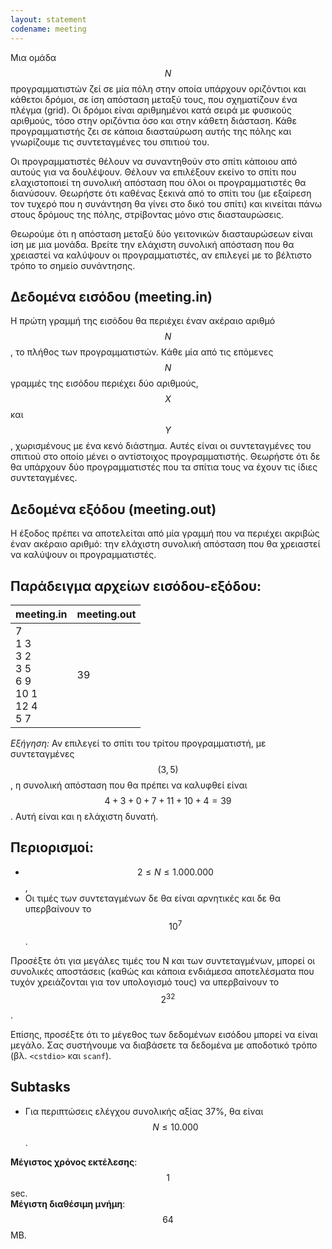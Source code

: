 ```yaml
---
layout: statement
codename: meeting
---
```


Μια ομάδα $$N$$ προγραμματιστών ζεί σε μία πόλη στην οποία υπάρχουν οριζόντιοι και κάθετοι δρόμοι, σε ίση
απόσταση μεταξύ τους, που σχηματίζουν ένα πλέγμα (grid). Οι δρόμοι είναι αριθμημένοι κατά σειρά με
φυσικούς αριθμούς, τόσο στην οριζόντια όσο και στην κάθετη διάσταση. Κάθε προγραμματιστής ζει σε
κάποια διασταύρωση αυτής της πόλης και γνωρίζουμε τις συντεταγμένες του σπιτιού του.

Οι προγραμματιστές θέλουν να συναντηθούν στο σπίτι κάποιου από αυτούς για να δουλέψουν. Θέλουν να
επιλέξουν εκείνο το σπίτι που ελαχιστοποιεί τη συνολική απόσταση που όλοι οι προγραμματιστές θα
διανύσουν. Θεωρήστε ότι καθένας ξεκινά από το σπίτι του (με εξαίρεση τον τυχερό που η συνάντηση θα
γίνει στο δικό του σπίτι) και κινείται πάνω στους δρόμους της πόλης, στρίβοντας μόνο στις διασταυρώσεις.

Θεωρούμε ότι η απόσταση μεταξύ δύο γειτονικών διασταυρώσεων είναι ίση με μια μονάδα.
Βρείτε την ελάχιστη συνολική απόσταση που θα χρειαστεί να καλύψουν οι προγραμματιστές, αν επιλεγεί με
το βέλτιστο τρόπο το σημείο συνάντησης.

## Δεδομένα εισόδου (meeting.in)

Η πρώτη γραμμή της εισόδου θα περιέχει έναν ακέραιο αριθμό $$N$$, το πλήθος των προγραμματιστών. Κάθε
μία από τις επόμενες $$N$$ γραμμές της εισόδου περιέχει δύο αριθμούς, $$X$$ και $$Y$$, χωρισμένους με ένα κενό
διάστημα. Αυτές είναι οι συντεταγμένες του σπιτιού στο οποίο μένει ο αντίστοιχος προγραμματιστής.
Θεωρήστε ότι δε θα υπάρχουν δύο προγραμματιστές που τα σπίτια τους να έχουν τις ίδιες συντεταγμένες.

## Δεδομένα εξόδου (meeting.out)

Η έξοδος πρέπει να αποτελείται από μία γραμμή που να περιέχει ακριβώς έναν ακέραιο αριθμό: την
ελάχιστη συνολική απόσταση που θα χρειαστεί να καλύψουν οι προγραμματιστές.

## Παράδειγμα αρχείων εισόδου-εξόδου:

| **meeting.in**      | **meeting.out** |
| :--- | :--- |
| 7<br>1 3<br>3 2<br>3 5<br>6 9<br>10 1<br>12 4<br>5 7 | 39 |

*Εξήγηση:* Αν επιλεγεί το σπίτι του τρίτου προγραμματιστή, με συντεταγμένες $$(3, 5)$$, η συνολική απόσταση
που θα πρέπει να καλυφθεί είναι $$4 + 3 + 0 + 7 + 11 + 10 + 4 = 39$$. Αυτή είναι και η ελάχιστη δυνατή.

## Περιορισμοί:
- $$2 \leq N \leq 1.000.000$$,
- Οι τιμές των συντεταγμένων δε θα είναι αρνητικές και δε θα υπερβαίνουν το $$10^7$$.

Προσέξτε ότι για μεγάλες τιμές του Ν και των συντεταγμένων, μπορεί οι συνολικές αποστάσεις (καθώς και
κάποια ενδιάμεσα αποτελέσματα που τυχόν χρειάζονται για τον υπολογισμό τους) να υπερβαίνουν το $$2^{32}$$.

Επίσης, προσέξτε ότι το μέγεθος των δεδομένων εισόδου μπορεί να είναι μεγάλο. Σας συστήνουμε να
διαβάσετε τα δεδομένα με αποδοτικό τρόπο (βλ. ``<cstdio>`` και ``scanf``).

## Subtasks
- Για περιπτώσεις ελέγχου συνολικής αξίας 37%, θα είναι $$N \leq 10.000$$.


**Μέγιστος χρόνος εκτέλεσης**: $$1$$ sec.<br>
**Μέγιστη διαθέσιμη μνήμη**: $$64$$ MB.

